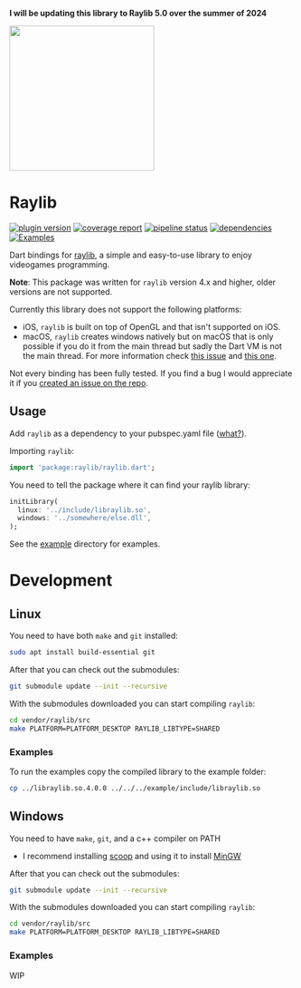 **I will be updating this library to Raylib 5.0 over the summer of 2024**

<img src="https://gitlab.com/wolfenrain/dart-raylib/-/raw/main/logo/raylib-dart_256x256.png" width="256px">

# Raylib

[![plugin version](https://img.shields.io/pub/v/raylib?label=pub)](https://pub.dev/packages/raylib)
[![coverage report](https://gitlab.com/wolfenrain/dart-raylib/badges/main/coverage.svg)](https://gitlab.com/wolfenrain/dart-raylib/-/commits/main)
[![pipeline status](https://gitlab.com/wolfenrain/dart-raylib/badges/main/pipeline.svg)](https://gitlab.com/wolfenrain/dart-raylib/-/commits/main)
[![dependencies](https://img.shields.io/librariesio/release/pub/raylib?label=dependencies)](https://gitlab.com/wolfenrain/dart-raylib/-/blob/main/pubspec.yaml)
[![Examples](https://img.shields.io/badge/learn%20by-examples-0077b3.svg)](https://gitlab.com/wolfenrain/dart-raylib/tree/main/example)

Dart bindings for [raylib](https://raylib.com), a simple and easy-to-use library to enjoy videogames programming.

**Note**: This package was written for `raylib` version 4.x and higher, older versions are not supported.

Currently this library does not support the following platforms:
- iOS, `raylib` is built on top of OpenGL and that isn't supported on iOS.
- macOS, `raylib` creates windows natively but on macOS that is only possible if you do it from the main thread but sadly the Dart VM is not the main thread. For more information check [this issue](https://github.com/dart-lang/sdk/issues/38315) and [this one](https://github.com/dart-lang/sdk/issues/19380).

Not every binding has been fully tested. If you find a bug I would appreciate it if you [created an issue on the repo](https://gitlab.com/wolfenrain/dart-raylib/-/issues/new).

## Usage

Add `raylib` as a dependency to your pubspec.yaml file ([what?](https://flutter.io/using-packages/)).

Importing `raylib`:

```dart
import 'package:raylib/raylib.dart';
```

You need to tell the package where it can find your raylib library:

```dart
initLibrary(
  linux: '../include/libraylib.so',
  windows: '../somewhere/else.dll',
);
```

See the [example](https://gitlab.com/wolfenrain/dart-raylib/-/tree/main/example/lib) directory for examples.

# Development

## Linux

You need to have both `make` and `git` installed: 

```sh
sudo apt install build-essential git
```

After that you can check out the submodules:

```sh
git submodule update --init --recursive
```

With the submodules downloaded you can start compiling `raylib`:

```sh
cd vendor/raylib/src
make PLATFORM=PLATFORM_DESKTOP RAYLIB_LIBTYPE=SHARED
```

### Examples
To run the examples copy the compiled library to the example folder:

```sh
cp ../libraylib.so.4.0.0 ../../../example/include/libraylib.so
```

## Windows

You need to have `make`, `git`, and a c++ compiler on PATH
- I recommend installing [scoop](https://scoop.sh/#/) and using it to install [MinGW](https://www.mingw-w64.org/)

After that you can check out the submodules:

```sh
git submodule update --init --recursive
```

With the submodules downloaded you can start compiling `raylib`:

```sh
cd vendor/raylib/src
make PLATFORM=PLATFORM_DESKTOP RAYLIB_LIBTYPE=SHARED
```

### Examples

WIP
